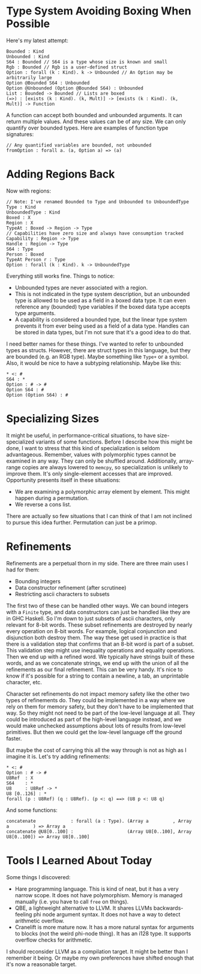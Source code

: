 # Type System Avoiding Boxing When Possible 

Here's my latest attempt:

    Bounded : Kind
    Unbounded : Kind
    S64 : Bounded // S64 is a type whose size is known and small
    Rgb : Bounded // Rgb is a user-defined struct
    Option : forall (k : Kind). k -> Unbounded // An Option may be arbitrarily large
    Option @Bounded S64 : Unbounded
    Option @Unbounded (Option @Bounded S64) : Unbounded
    List : Bounded -> Bounded // Lists are boxed
    (=>) : [exists (k : Kind). (k, Mult)] -> [exists (k : Kind). (k, Mult)] -> Function

A function can accept both bounded and unbounded arguments. It can return
multiple values. And these values can be of any size. We can only quantify
over bounded types. Here are examples of function type signatures:

    // Any quantified variables are bounded, not unbounded
    fromOption : forall a. (a, Option a) => (a)

# Adding Regions Back

Now with regions:

    // Note: I've renamed Bounded to Type and Unbounded to UnboundedType 
    Type : Kind
    UnboundedType : Kind
    Boxed : X
    Region : X
    TypeAt : Boxed -> Region -> Type
    // Capabilities have zero size and always have consumption tracked
    Capability : Region -> Type
    Handle : Region -> Type
    S64 : Type
    Person : Boxed
    TypeAt Person r : Type
    Option : forall (k : Kind). k -> UnboundedType

Everything still works fine. Things to notice:

* Unbounded types are never associated with a region.
* This is not indicated in the type system description, but an unbounded
  type is allowed to be used as a field in a boxed data type. It can even
  reference any (bounded) type variables if the boxed data type accepts
  type arguments.
* A capability is considered a bounded type, but the linear type system
  prevents it from ever being used as a field of a data type. Handles
  can be stored in data types, but I'm not sure that it's a good idea
  to do that.

I need better names for these things. I've wanted to refer to unbounded types
as structs. However, there are struct types in this language, but they are
bounded (e.g. an RGB type). Maybe something like `Type+` or a symbol.
Also, it would be nice to have a subtyping relationship. Maybe like this:

    * <: #
    S64 : *
    Option : # -> #
    Option S64 : #
    Option (Option S64) : #

# Specializing Sizes

It might be useful, in performance-critical situations, to have
size-specialized variants of some functions. Before I describe how this
might be done, I want to stress that this kind of specialization is seldom
advantageous. Remember, values with polymorphic types cannot be examined
in any way. They can only be shuffled around. Additionally, array-range
copies are always lowered to `memcpy`, so specialization is unlikely to
improve them. It's only single-element accesses that are improved.
Opportunity presents itself in these situations:

* We are examining a polymorphic array element by element. This might happen
  during a permutation.
* We reverse a cons list.

There are actually so few situations that I can think of that I am not
inclined to pursue this idea further. Permutation can just be a primop.

# Refinements

Refinements are a perpetual thorn in my side. There are three main uses I had
for them:

* Bounding integers
* Data constructor refinement (after scrutinee)
* Restricting ascii characters to subsets

The first two of these can be handled other ways. We can bound integers
with a `Finite` type, and data constructors can just be handled like they
are in GHC Haskell. So I'm down to just subsets of ascii characters,
only relevant for 8-bit words. These subset refinements are destroyed
by nearly every operation on 8-bit words. For example, logical conjunction
and disjunction both destroy them. The way these get used in practice is
that there is a validation step that confirms that an 8-bit word is part
of a subset. This validation step might use inequality operations and
equality operations. Then we end up with a refined word. We typically
have strings built of these words, and as we concatenate strings, we end up
with the union of all the refinements as our final refinement. This can
be very handy. It's nice to know if it's possible for a string to contain
a newline, a tab, an unprintable character, etc.

Character set refinements do not impact memory safety like the other
two types of refinements do. They could be implemented in a way where
we rely on them for memory safety, but they don't have to be implemented
that way. So they might not need to be part of the low-level language at all.
They could be introduced as part of the high-level language instead, and
we would make unchecked assumptions about lots of results from low-level
primitives. But then we could get the low-level language off the ground
faster.

But maybe the cost of carrying this all the way through is not as high
as I imagine it is. Let's try adding refinements:

    * <: #
    Option : # -> #
    U8Ref  : X
    S64    : *
    U8     : U8Ref -> *
    U8 [0..126] : *
    forall (p : U8Ref) (q : U8Ref). (p <: q) ==> (U8 p <: U8 q)

And some functions:

    concatenate             : forall (a : Type). (Array a         , Array a         ) => Array a
    concatenate @U8[0..100] :                    (Array U8[0..100], Array U8[0..100]) => Array U8[0..100]

# Tools I Learned About Today

Some things I discovered:

* Hare programming language. This is kind of neat, but it has a very narrow
  scope. It does not have polymorphism. Memory is managed manually (i.e. you
  have to call `free` on things).
* QBE, a lightweight alternative to LLVM. It shares LLVMs backwards-feeling
  phi node argument syntax. It does not have a way to detect arithmetic
  overflow.
* Cranelift is more mature now. It has a more natural syntax for arguments
  to blocks (not the weird phi-node thing). It has an i128 type. It supports
  overflow checks for arithmetic. 

I should reconsider LLVM as a compilation target. It might be better than I
remember it being. Or maybe my own preferences have shifted enough that it's
now a reasonable target.

